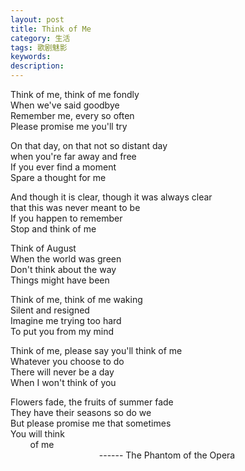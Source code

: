```yaml
---
layout: post
title: Think of Me
category: 生活
tags: 歌剧魅影
keywords: 
description: 
---
```


Think of me, think of me fondly  
When we've said goodbye  
Remember me, every so often  
Please promise me you'll try  

On that day, on that not so distant day  
when you're far away and free  
If you ever find a moment  
Spare a thought for me  

And though it is clear, though it was always clear  
that this was never meant to be  
If you happen to remember  
Stop and think of me  
 
Think of August  
When the world was green  
Don't think about the way  
Things might have been  

Think of me, think of me waking  
Silent and resigned  
Imagine me trying too hard  
To put you from my mind  

Think of me, please say you'll think of me  
Whatever you choose to do  
There will never be a day   
When I won't think of you   

Flowers fade, the fruits of summer fade   
They have their seasons so do we     
But please promise me that sometimes   
You will think  
&nbsp; &nbsp; &nbsp; &nbsp;  of me  
&nbsp; &nbsp; &nbsp; &nbsp; &nbsp; &nbsp; &nbsp; &nbsp; &nbsp; &nbsp; &nbsp; &nbsp; &nbsp; &nbsp; &nbsp; &nbsp; &nbsp; &nbsp; ------ The Phantom of the Opera
